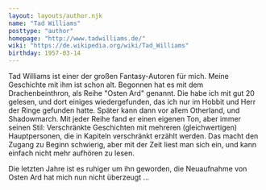 ```yaml
---
layout: layouts/author.njk
name: "Tad Williams"
posttype: "author"
homepage: "http://www.tadwilliams.de/"
wiki: "https://de.wikipedia.org/wiki/Tad_Williams"
birthday: 1957-03-14
---
```


Tad Williams ist einer der großen Fantasy-Autoren für mich. Meine Geschichte mit ihm ist schon alt. Begonnen hat es mit dem Drachenbeinthron, als Reihe "Osten Ard" genannt. Die habe ich mit gut 20 gelesen, und dort einiges wiedergefunden, das ich nur im Hobbit und Herr der Ringe gefunden hatte. Später kann dann vor allem Otherland, und Shadowmarch. Mit jeder Reihe fand er einen eigenen Ton, aber immer seinen Stil: Verschränkte Geschichten mit mehreren (gleichwertigen) Hauptpersonen, die in Kapiteln verschränkt erzählt werden. Das macht den Zugang zu Beginn schwierig, aber mit der Zeit liest man sich ein, und kann einfach nicht mehr aufhören zu lesen.

Die letzten Jahre ist es ruhiger um ihn geworden, die Neuaufnahme von Osten Ard hat mich nun nicht überzeugt ...
